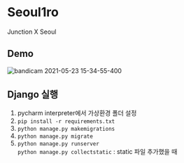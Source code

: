 # Seoul1ro
Junction X Seoul  

## Demo  
![bandicam 2021-05-23 15-34-55-400](https://user-images.githubusercontent.com/46364778/119250693-d410c480-bbdc-11eb-898b-ef582fecd671.gif)  


## Django 실행
1. pycharm interpreter에서 가상환경 폴더 설정  
2. ```pip install -r requirements.txt```  
3. ```python manage.py makemigrations```  
4. ```python manage.py migrate```  
5. ```python manage.py runserver```  
```python manage.py collectstatic``` : static 파일 추가했을 때  
